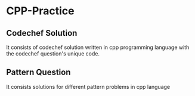 # CPP-Practice

## Codechef Solution
It consists of codechef solution written in cpp programming language with the codechef question's unique code.

## Pattern Question
It consists solutions for different pattern problems in cpp language